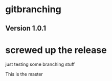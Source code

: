 # gitbranching

## Version 1.0.1 

# screwed up the release
just testing some branching stuff

This is the master
